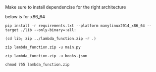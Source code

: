 Make sure to install dependencise for the right architecture

below is for x86_64

```shell
pip install -r requirements.txt --platform manylinux2014_x86_64 --target ./lib --only-binary=:all:

(cd lib; zip ../lambda_function.zip -r .)

zip lambda_function.zip -u main.py

zip lambda_function.zip -u books.json

chmod 755 lambda_function.zip
```
